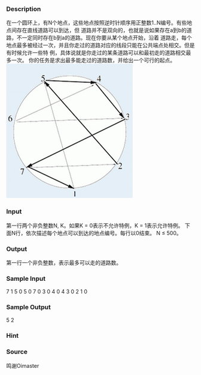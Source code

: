 
### Description
在一个圆环上，有N个地点，这些地点按照逆时针顺序用正整数1..N编号。有些地点间存在直线道路可以到达，但
道路并不是双向的，也就是说如果存在a到b的道路，不一定同时存在b到a的道路。现在你要从某个地点开始，沿着
道路走，每个地点最多被经过一次，并且你走过的道路对应的线段只能在公共端点处相交。但是有时候允许一些特
例，具体说就是你走过的某条道路可以和最初走的道路相交最多一次。
你的任务是求出最多能走过的道路数，并给出一个可行的起点。
![](/JudgeOnline/upload/201803/11.jpg)
### Input

第一行两个非负整数N, K。如果K = 0表示不允许特例，K = 1表示允许特例。
下面N行，依次描述每个地点可以到达的地点编号。每行以0结束。
N ≤ 500。

### Output
第一行一个非负整数，表示最多可以走的道路数。
### Sample Input
7 1
5 0
5 0
7 0
3 0
4 0
4 3 0
2 1 0
### Sample Output
5
2
### Hint

### Source
鸣谢Oimaster